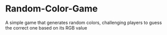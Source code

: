 # Random-Color-Game
A simple game that generates random colors, challenging players to guess the correct one based on its RGB value
